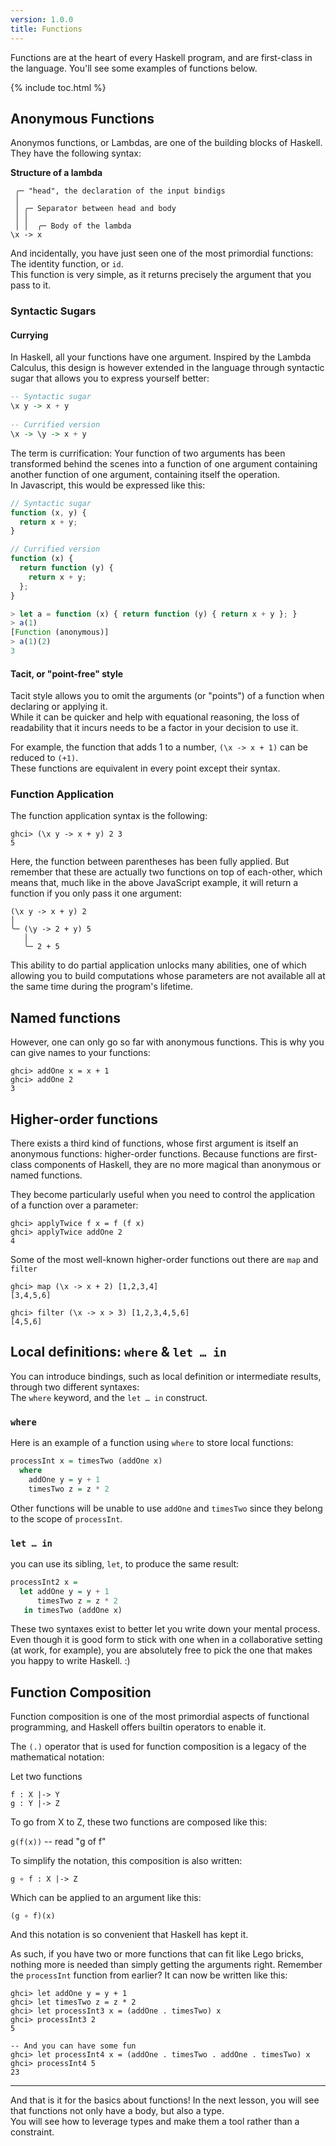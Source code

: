 ```yaml
---
version: 1.0.0
title: Functions
---
```


Functions are at the heart of every Haskell program, and are first-class in the language.
You'll see some examples of functions below.

{% include toc.html %}

## Anonymous Functions

Anonymos functions, or Lambdas, are one of the building blocks of Haskell. They have the following syntax:

**Structure of a lambda**
```
 ╭─ "head", the declaration of the input bindigs
 │ 
 │ ╭─ Separator between head and body
 │ │ 
 │ │  ╭─ Body of the lambda
\x -> x
```

And incidentally, you have just seen one of the most primordial functions: The identity function, or `id`.  
This function is very simple, as it returns precisely the argument that you pass to it.

### Syntactic Sugars

#### Currying

In Haskell, all your functions have one argument. Inspired by the Lambda Calculus, this design is however extended in
the language through syntactic sugar that allows you to express yourself better:

```haskell
-- Syntactic sugar
\x y -> x + y
 
-- Currified version
\x -> \y -> x + y
```

The term is currification: Your function of two arguments has been transformed behind the scenes into a function
of one argument containing another function of one argument, containing itself the operation.  
In Javascript, this would be expressed like this:

```javascript
// Syntactic sugar
function (x, y) {
  return x + y;
}

// Currified version
function (x) {
  return function (y) {
    return x + y;
  };
}

> let a = function (x) { return function (y) { return x + y }; }
> a(1)
[Function (anonymous)]
> a(1)(2)
3
```

#### Tacit, or "point-free" style

Tacit style allows you to omit the arguments (or "points") of a function when declaring or applying it.  
While it can be quicker and help with equational reasoning, the loss of readability that it incurs needs to be a factor
in your decision to use it.

For example, the function that adds 1 to a number, `(\x -> x + 1)` can be reduced to `(+1)`.  
These functions are equivalent in every point except their syntax.

### Function Application

The function application syntax is the following:

```console?lang=haskell&prompt=ghci>,ghci|
ghci> (\x y -> x + y) 2 3 
5
```

Here, the function between parentheses has been fully applied. But remember that these
are actually two functions on top of each-other, which means that,
much like in the above JavaScript example, it will return a function if you only pass it one argument:

```
(\x y -> x + y) 2
│ 
╰─ (\y -> 2 + y) 5
   │ 
   ╰─ 2 + 5
```

This ability to do partial application unlocks many abilities, one of which allowing you to build computations whose
parameters are not available all at the same time during the program's lifetime.

## Named functions

However, one can only go so far with anonymous functions. This is why you can give names to your functions:

```console?lang=haskell&prompt=ghci>,ghci|
ghci> addOne x = x + 1
ghci> addOne 2
3
```

## Higher-order functions

There exists a third kind of functions, whose first argument is itself an anonymous functions: higher-order functions.
Because functions are first-class components of Haskell, they are no more magical than anonymous or named functions.

They become particularly useful when you need to control the application of a function over a parameter:

```console?lang=haskell&prompt=ghci>,ghci|
ghci> applyTwice f x = f (f x)
ghci> applyTwice addOne 2
4
```

Some of the most well-known higher-order functions out there are `map` and `filter`

```console?lang=haskell&prompt=ghci>,ghci|
ghci> map (\x -> x + 2) [1,2,3,4]
[3,4,5,6]

ghci> filter (\x -> x > 3) [1,2,3,4,5,6]
[4,5,6]
```

## Local definitions: `where` & `let … in`

You can introduce bindings, such as local definition or intermediate results, through two different syntaxes:  
The `where` keyword, and the `let … in` construct.

### `where`

Here is an example of a function using `where` to store local functions:

```haskell
processInt x = timesTwo (addOne x)
  where
    addOne y = y + 1
    timesTwo z = z * 2
```

Other functions will be unable to use `addOne` and `timesTwo` since they belong to the scope of `processInt`.

### `let … in`

you can use its sibling, `let`, to produce the same result:

```haskell
processInt2 x =
  let addOne y = y + 1
      timesTwo z = z * 2  
   in timesTwo (addOne x)
```

These two syntaxes exist to better let you write down your mental process. Even though it is good form to stick with one
when in a collaborative setting (at work, for example), you are absolutely free to pick the one that makes you happy to
write Haskell. :)

## Function Composition

Function composition is one of the most primordial aspects of functional programming, and Haskell offers builtin operators
to enable it.

The `(.)` operator that is used for function composition is a legacy of the mathematical notation:

Let two functions  
```
f : X |-> Y  
g : Y |-> Z  
```

To go from X to Z, these two functions are composed like this:

`g(f(x))` -- read "g of f"

To simplify the notation, this composition is also written:

`g ∘ f : X |-> Z`

Which can be applied to an argument like this:

`(g ∘ f)(x)`

And this notation is so convenient that Haskell has kept it.

As such, if you have two or more functions that can fit like Lego bricks, nothing more is needed than simply getting
the arguments right. Remember the `processInt` function from earlier? It can now be written like this:

```console?lang=haskell&prompt=ghci>,ghci|
ghci> let addOne y = y + 1
ghci> let timesTwo z = z * 2
ghci> let processInt3 x = (addOne . timesTwo) x
ghci> processInt3 2
5

-- And you can have some fun
ghci> let processInt4 x = (addOne . timesTwo . addOne . timesTwo) x
ghci> processInt4 5
23
```

---

And that is it for the basics about functions! In the next lesson, you will see that functions not only have a body, but also a type.  
You will see how to leverage types and make them a tool rather than a constraint.
